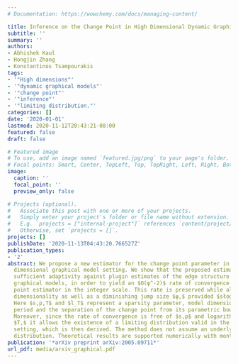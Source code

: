 ```yaml
---
# Documentation: https://wowchemy.com/docs/managing-content/

title: Inference on the Change Point in High Dimensional Dynamic Graphical Models
subtitle: ''
summary: ''
authors:
- Abhishek Kaul
- Hongjin Zhang
- Konstantinos Tsampourakis
tags:
- '"High dimensions"'
- '"dynamic graphical models"'
- '"change point"'
- '"inference"'
- '"limiting distribution."'
categories: []
date: '2020-01-01'
lastmod: 2020-11-12T20:43:21-08:00
featured: false
draft: false

# Featured image
# To use, add an image named `featured.jpg/png` to your page's folder.
# Focal points: Smart, Center, TopLeft, Top, TopRight, Left, Right, BottomLeft, Bottom, BottomRight.
image:
  caption: ''
  focal_point: ''
  preview_only: false

# Projects (optional).
#   Associate this post with one or more of your projects.
#   Simply enter your project's folder or file name without extension.
#   E.g. `projects = ["internal-project"]` references `content/project/deep-learning/index.md`.
#   Otherwise, set `projects = []`.
projects: []
publishDate: '2020-11-13T04:43:20.766527Z'
publication_types:
- '2'
abstract: We propose a new estimator for the change point parameter in a dynamic high
  dimensional graphical model setting. We show that the proposed estimator retains
  sufficient adaptivity against plugin estimates of the edge structure of the underlying
  graphical models, in order to yield an $O(ψ^-2)$ rate of convergence of the change
  point estimator in the integer scale. This rate is preserved while allowing high
  dimensionality as well as a diminishing jump size $ψ,$ provided $słog^3/2(pěe T)=obig(√(Tl_T)big).$
  Here $s,p,T$ and $l_T$ represent a sparsity parameter, model dimension, sampling
  period and the separation of the change point from its parametric boundary, respectively.
  Moreover, since the rate of convergence is free of $s,p$ and logarithmic terms of
  $T,$ it allows the existence of a limiting distribution valid in the high dimensional
  setting, which is then derived. The method does not assume an underlying Gaussian
  distribution. Theoretical results are supported numerically with monte carlo simulations.
publication: '*arXiv preprint arXiv:2005.09711*'
url_pdf: media/arxiv_graphical.pdf
---
```

